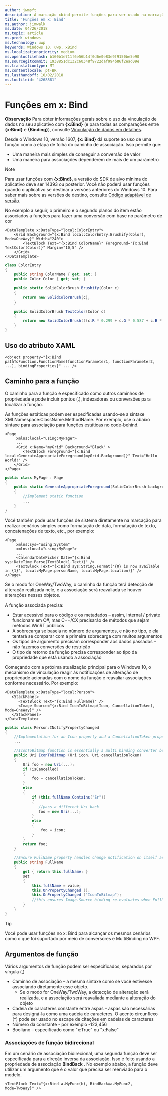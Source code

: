 ```yaml
---
author: jwmsft
description: A marcação xbind permite funções para ser usado na marcação.
title: 'Funções em x: Bind'
ms.author: jimwalk
ms.date: 04/26/2018
ms.topic: article
ms.prod: windows
ms.technology: uwp
keywords: Windows 10, uwp, xBind
ms.localizationpriority: medium
ms.openlocfilehash: b160b1e711f6e56b14f0d6e0e83e9f9150be5e90
ms.sourcegitcommit: 1938851dc132c60348f9722daf994b86f2ead09e
ms.translationtype: MT
ms.contentlocale: pt-BR
ms.lasthandoff: 10/02/2018
ms.locfileid: "4268881"
---
```

# <a name="functions-in-xbind"></a>Funções em x: Bind

**Observação** Para obter informações gerais sobre o uso da vinculação de dados no seu aplicativo com **{x:Bind}** (e para todas as comparações entre **{x:Bind}** e **{Binding}**), consulte [Vinculação de dados em detalhes](https://msdn.microsoft.com/library/windows/apps/mt210946).

Desde o Windows 10, versão 1607, **{x: Bind}** dá suporte ao uso de uma função como a etapa de folha do caminho de associação. Isso permite que:

- Uma maneira mais simples de conseguir a conversão de valor
- Uma maneira para associações dependerem de mais de um parâmetro

> [!NOTE]
> Para usar funções com **{x:Bind}**, a versão do SDK de alvo mínima do aplicativo deve ser 14393 ou posterior. Você não poderá usar funções quando o aplicativo se destinar a versões anteriores do Windows 10. Para saber mais sobre as versões de destino, consulte [Código adaptável de versão](https://msdn.microsoft.com/windows/uwp/debug-test-perf/version-adaptive-code).

No exemplo a seguir, o primeiro e o segundo planos do item estão associados a funções para fazer uma conversão com base no parâmetro de cor

```xaml
<DataTemplate x:DataType="local:ColorEntry">
    <Grid Background="{x:Bind local:ColorEntry.Brushify(Color), Mode=OneWay}" Width="240">
        <TextBlock Text="{x:Bind ColorName}" Foreground="{x:Bind TextColor(Color)}" Margin="10,5" />
    </Grid>
</DataTemplate>
```

```csharp
class ColorEntry
{
    public string ColorName { get; set; }
    public Color Color { get; set; }

    public static SolidColorBrush Brushify(Color c)
    {
        return new SolidColorBrush(c);
    }

    public SolidColorBrush TextColor(Color c)
    {
        return new SolidColorBrush(((c.R * 0.299 + c.G * 0.587 + c.B * 0.114) > 150) ? Colors.Black : Colors.White);
    }
}
```

## <a name="xaml-attribute-usage"></a>Uso do atributo XAML

``` syntax
<object property="{x:Bind pathToFunction.FunctionName(functionParameter1, functionParameter2, ...), bindingProperties}" ... />
```

## <a name="path-to-the-function"></a>Caminho para a função

O caminho para a função é especificado como outros caminhos de propriedade e pode incluir pontos (.), indexadores ou conversões para localizar a função.

As funções estáticas podem ser especificadas usando-se a sintaxe XMLNamespace:ClassName.MethodName. Por exemplo, use o abaixo sintaxe para associação para funções estáticas no code-behind.

```xaml
<Page 
     xmlns:local="using:MyPage">
     ...
     <Grid x:Name="myGrid" Background="Black" >
        <TextBlock Foreground="{x:Bind local:GenerateAppropriateForeground(myGrid.Background)}" Text="Hello World!" />
    </Grid>
</Page>
```
```csharp
public class MyPage : Page
{
    public static GenerateAppropriateForeground(SolidColorBrush background)
    {
        //Implement static function
        ...
    }
}
```

Você também pode usar funções de sistema diretamente na marcação para realizar cenários simples como formatação de data, formatação de texto, concatenações de texto, etc., por exemplo:
```xaml
<Page 
     xmlns:sys="using:System"
     xmlns:local="using:MyPage">
     ...
     <CalendarDatePicker Date="{x:Bind sys:DateTime.Parse(TextBlock1.Text)}" />
     <TextBlock Text="{x:Bind sys:String.Format('{0} is now available in {1}', local:MyPage.personName, local:MyPage.location)}" />
</Page>
```

Se o modo for OneWay/TwoWay, o caminho da função terá detecção de alteração realizada nele, e a associação será reavaliada se houver alterações nesses objetos.

A função associada precisa:

- Estar acessível para o código e os metadados – assim, internal / private funcionam em C#, mas C++/CX precisarão de métodos que sejam métodos WinRT públicos
- A sobrecarga se baseia no número de argumentos, e não no tipo, e ela tentará se comparar com a primeira sobrecarga com muitos argumentos
- Os tipos de argumento precisam corresponder aos dados passados – não fazemos conversões de restrição
- O tipo de retorno da função precisa corresponder ao tipo da propriedade que está usando a associação

Começando com a próxima atualização principal para o Windows 10, o mecanismo de vinculação reagir às notificações de alteração de propriedade acionadas com o nome da função e reavaliar associações conforme necessário. Por exemplo: 

```XAML
<DataTemplate x:DataType="local:Person">
   <StackPanel>
      <TextBlock Text="{x:Bind FullName}" />
      <Image Source="{x:Bind IconToBitmap(Icon, CancellationToken), Mode=OneWay}" />
   </StackPanel>
</DataTemplate>
```
```csharp
public class Person:INotifyPropertyChanged
{
    //Implementation for an Icon property and a CancellationToken property with PropertyChanged notifications
    ...

    //IconToBitmap function is essentially a multi binding converter between several options.
    public Uri IconToBitmap (Uri icon, Uri cancellationToken)
    {
        Uri foo = new Uri(...);        
        if (isCancelled)
        {
            foo = cancellationToken;
        }
        else 
        {
            if (this.fullName.Contains("Sr"))
            {
               //pass a different Uri back
               foo = new Uri(...);
            }
            else
            {
                foo = icon;
            }
        }
        return foo;
    }

    //Ensure FullName property handles change notification on itself as well as IconToBitmap since the function uses it
    public string FullName
    {
        get { return this.fullName; }
        set 
        {
            this.fullName = value;
            this.OnPropertyChanged ();
            this.OnPropertyChanged ("IconToBitmap"); 
            //this ensures Image.Source binding re-evaluates when FullName changes in addition to Icon and CancellationToken
        }
    }
}
```

> [!TIP]
> Você pode usar funções no x: Bind para alcançar os mesmos cenários como o que foi suportado por meio de conversores e MultiBinding no WPF.

## <a name="function-arguments"></a>Argumentos de função

Vários argumentos de função podem ser especificados, separados por vírgula (,)

- Caminho de associação – a mesma sintaxe como se você estivesse associando diretamente esse objeto.
  - Se o modo for OneWay/TwoWay, a detecção de alteração será realizada, e a associação será reavaliada mediante a alteração do objeto
- Cadeia de caracteres constante entre aspas – aspas são necessárias para designá-la como uma cadeia de caracteres. O acento circunflexo (^) pode ser usado no escape de citações em cadeias de caracteres
- Número da constante - por exemplo -123,456
- Booliano – especificado como "x:True" ou "x:False"

### <a name="two-way-function-bindings"></a>Associações de função bidirecional

Em um cenário de associação bidirecional, uma segunda função deve ser especificada para a direção inversa da associação. Isso é feito usando a propriedade de associação **BindBack** . No exemplo abaixo, a função deve utilizar um argumento que é o valor que precisa ser reenviado para o modelo.
```xaml
<TextBlock Text="{x:Bind a.MyFunc(b), BindBack=a.MyFunc2, Mode=TwoWay}" />
```
